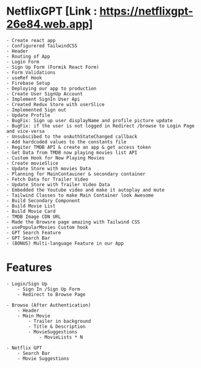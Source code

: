 # NetflixGPT [Link : https://netflixgpt-26e84.web.app]

    - Create react app
    - Configurered TailwindCSS
    - Header
    - Routing of App
    - Login Form
    - Sign Up Form (Formik React Form)
    - Form Validations
    - useRef Hook
    - Firebase Setup
    - Deploying our app to production
    - Create User SignUp Account
    - Implement SignIn User Api
    - Created Redux Store with userSlice
    - Implemented Sign out
    - Update Profile
    - BugFix: Sign up user displayName and profile picture update
    - BugFix: if the user is not logged in Redirect /browse to Login Page and vice-versa
    - Unsubscibed to the onAuthStateChanged callback
    - Add hardcoded values to the constants file
    - Regiter TMDB API & create an app & get access token
    - Get Data from TMDB now playing movies list API
    - Custom Hook for Now Playing Movies
    - Create movieSlice
    - Update Store with movies Data
    - Planning for MainContauiner & secondary container
    - Fetch Data for Trailer Video
    - Update Store with Trailer Video Data
    - Embedded the Youtube video and make it autoplay and mute
    - Tailwind Classes to make Main Container look Awesome
    - Build Secondary Component
    - Build Movie List
    - Build Movie Card
    - TMDB Image CDN URL
    - Made the Browsre page amazing with Tailwind CSS
    - usePopularMovies Custom hook
    - GPT Search Feature
    - GPT Search Bar
    - (BONUS) Multi-language Feature in our App

# Features

    - Login/Sign Up
        - Sign In /Sign Up Form
        - Redirect to Browse Page

    - Browse (After Authentication)
        - Header
        - Main Movie
            - Trailer in background
            - Title & Description
            - MovieSuggestions
                - MovieLists * N

    - Netflix GPT
        - Search Bar
        - Movie Suggestions
